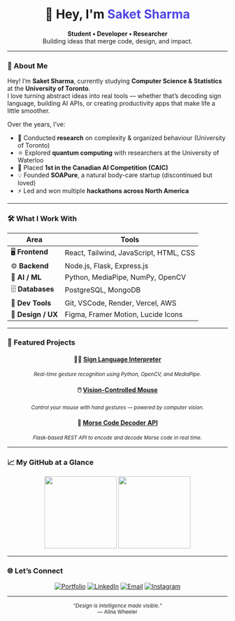 <!-- Centered Header -->
<h1 align="center">👋 Hey, I'm <span style="color:#4F46E5;">Saket Sharma</span></h1>
<p align="center">
  <b>Student • Developer • Researcher</b><br>
  Building ideas that merge code, design, and impact.
</p>

---

### 🧭 About Me

Hey! I’m **Saket Sharma**, currently studying **Computer Science & Statistics** at the **University of Toronto**.  
I love turning abstract ideas into real tools — whether that’s decoding sign language, building AI APIs, or creating productivity apps that make life a little smoother.

Over the years, I’ve:
- 🔬 Conducted **research** on complexity & organized behaviour (University of Toronto)  
- ⚛️ Explored **quantum computing** with researchers at the University of Waterloo  
- 🥇 Placed **1st in the Canadian AI Competition (CAIC)**  
- 💡 Founded **SOAPure**, a natural body-care startup (discontinued but loved)  
- ⚡ Led and won multiple **hackathons across North America**

---

### 🛠️ What I Work With

<div align="center">

| Area | Tools |
|------|-------|
| 🖥️ **Frontend** | React, Tailwind, JavaScript, HTML, CSS |
| ⚙️ **Backend** | Node.js, Flask, Express.js |
| 🧠 **AI / ML** | Python, MediaPipe, NumPy, OpenCV |
| 🗄️ **Databases** | PostgreSQL, MongoDB |
| 🧰 **Dev Tools** | Git, VSCode, Render, Vercel, AWS |
| 🎨 **Design / UX** | Figma, Framer Motion, Lucide Icons |

</div>

---

### 🚀 Featured Projects

<div align="center">

#### 🧏‍♂️ [Sign Language Interpreter](https://github.com/sakets-dev/sign_language_detector)
<sub><i>Real-time gesture recognition using Python, OpenCV, and MediaPipe.</i></sub>

#### 🖱️ [Vision-Controlled Mouse](https://github.com/sakets-dev/vision_controlled_mouse)
<sub><i>Control your mouse with hand gestures — powered by computer vision.</i></sub>

#### 💬 [Morse Code Decoder API](https://github.com/sakets-dev/morse-decoder-app)
<sub><i>Flask-based REST API to encode and decode Morse code in real time.</i></sub>

</div>

---

### 📈 My GitHub at a Glance

<div align="center">
  
  <img src="https://github-readme-stats.vercel.app/api?username=sakets-dev&show_icons=true&theme=tokyonight&hide_border=true&count_private=true&include_all_commits=true" height="165" />
  <img src="https://github-readme-stats.vercel.app/api/top-langs/?username=sakets-dev&layout=compact&theme=tokyonight&hide_border=true" height="165" />

</div>

---

### 🌐 Let’s Connect

<div align="center">
  
[![Portfolio](https://img.shields.io/badge/Portfolio-111827?style=for-the-badge&logo=vercel&logoColor=white)](https://sakets-dev.github.io/website)
[![LinkedIn](https://img.shields.io/badge/LinkedIn-0A66C2?style=for-the-badge&logo=linkedin&logoColor=white)](https://linkedin.com/in/saket-sharma-3a37871a7)
[![Email](https://img.shields.io/badge/Email-2563EB?style=for-the-badge&logo=gmail&logoColor=white)](mailto:saketshar04@gmail.com)
[![Instagram](https://img.shields.io/badge/Instagram-DB2777?style=for-the-badge&logo=instagram&logoColor=white)](https://instagram.com/saket.s4)

</div>

---

<div align="center">
  
<sub><i>“Design is intelligence made visible.”</i></sub>  
<sub>— Alina Wheeler</sub>  

</div>
